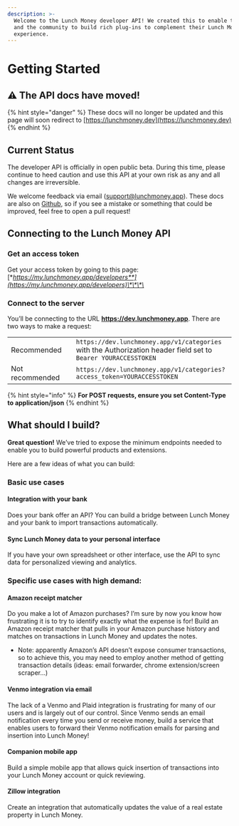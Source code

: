 ```yaml
---
description: >-
  Welcome to the Lunch Money developer API! We created this to enable the user
  and the community to build rich plug-ins to complement their Lunch Money
  experience.
---
```


# Getting Started

## ⚠️ The API docs have moved!

{% hint style="danger" %}
These docs will no longer be updated and this page will soon redirect to [https://lunchmoney.dev](https://lunchmoney.dev)
{% endhint %}

## Current Status

The developer API is officially in open public beta. During this time, please continue to heed caution and use this API at your own risk as any and all changes are irreversible.

We welcome feedback via email \([support@lunchmoney.app](mailto:support@lunchmoney.app)\). These docs are also on [Github](https://github.com/lunch-money/api-docs), so if you see a mistake or something that could be improved, feel free to open a pull request!

## Connecting to the Lunch Money API

### Get an access token

Get your access token by going to this page: [**https://my.lunchmoney.app/developers**](https://my.lunchmoney.app/developers)\*\*\*\*

### **Connect to the server**

You’ll be connecting to the URL **https://dev.lunchmoney.app**. There are two ways to make a request:

|  |  |  |
| :--- | :--- | :--- |
| Recommended |  | `https://dev.lunchmoney.app/v1/categories` with the Authorization header field set to `Bearer YOURACCESSTOKEN` |
| Not recommended |  | `https://dev.lunchmoney.app/v1/categories?access_token=YOURACCESSTOKEN` |

{% hint style="info" %}
**For POST requests, ensure you set Content-Type to application/json**
{% endhint %}

## What should I build?

**Great question!** We’ve tried to expose the minimum endpoints needed to enable you to build powerful products and extensions. 

Here are a few ideas of what you can build: 

### Basic use cases

#### Integration with your bank

Does your bank offer an API? You can build a bridge between Lunch Money and your bank to import transactions automatically.

#### Sync Lunch Money data to your personal interface

If you have your own spreadsheet or other interface, use the API to sync data for personalized viewing and analytics.

### Specific use cases with high demand:

#### Amazon receipt matcher

Do you make a lot of Amazon purchases? I’m sure by now you know how frustrating it is to try to identify exactly what the expense is for! Build an Amazon receipt matcher that pulls in your Amazon purchase history and matches on transactions in Lunch Money and updates the notes.

* Note: apparently Amazon’s API doesn’t expose consumer transactions, so to achieve this, you may need to employ another method of getting transaction details \(ideas: email forwarder, chrome extension/screen scraper…\)

#### Venmo integration via email

The lack of a Venmo and Plaid integration is frustrating for many of our users and is largely out of our control.  Since Venmo sends an email notification every time you send or receive money, build a service that enables users to forward their Venmo notification emails for parsing and insertion into Lunch Money!

#### Companion mobile app

Build a simple mobile app that allows quick insertion of transactions into your Lunch Money account or quick reviewing.

#### Zillow integration

Create an integration that automatically updates the value of a real estate property in Lunch Money.

